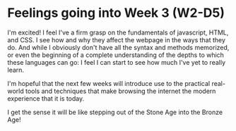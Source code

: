 # Feelings going into Week 3 (W2-D5)

I'm excited! I feel I've a firm grasp on the fundamentals of javascript, HTML, and CSS. I see how and why they affect the webpage in the ways that they do. And while I obviously don't have all the syntax and methods memorized, or even the beginning of a complete understanding of the depths to which these languages can go: I feel I can start to see how much I've yet to really learn.

I'm hopeful that the next few weeks will introduce use to the practical real-world tools and techniques that make browsing the internet the modern experience that it is today.

I get the sense it will be like stepping out of the Stone Age into the Bronze Age!